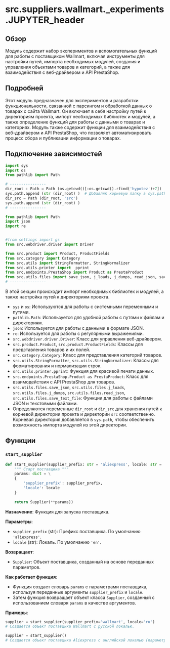 # src.suppliers.wallmart._experiments.JUPYTER_header

## Обзор

Модуль содержит набор экспериментов и вспомогательных функций для работы с поставщиком Wallmart, включая инструменты для настройки путей, импорта необходимых модулей, создания и управления объектами товаров и категорий, а также для взаимодействия с веб-драйвером и API PrestaShop.

## Подробней

Этот модуль предназначен для экспериментов и разработки функциональности, связанной с парсингом и обработкой данных о товарах с сайта Wallmart. Он включает в себя настройку путей к директориям проекта, импорт необходимых библиотек и модулей, а также определение функций для работы с данными о товарах и категориях. Модуль также содержит функции для взаимодействия с веб-драйвером и API PrestaShop, что позволяет автоматизировать процесс сбора и публикации информации о товарах.

## Подключение зависимостей

```python
import sys
import os
from pathlib import Path

# ----------------
dir_root : Path = Path (os.getcwd()[:os.getcwd().rfind('hypotez')+7])
sys.path.append (str (dir_root) )  # Добавляю корневую папку в sys.path
dir_src = Path (dir_root, 'src')
sys.path.append (str (dir_root) ) 
# ----------------

from pathlib import Path
import json
import re


#from settings import gs
from src.webdriver.driver import Driver

from src.product import Product, ProductFields
from src.category import Category
from src.utils import StringFormatter, StringNormalizer
from src.utils.printer import  pprint
from src.endpoints.PrestaShop import Product as PrestaProduct
from src.utils.files import save_json, j_loads, j_dumps, read_json, save_text_file
# ----------------
```

В этой секции происходит импорт необходимых библиотек и модулей, а также настройка путей к директориям проекта.
- `sys` и `os`: Используются для работы с системными переменными и путями.
- `pathlib.Path`: Используется для удобной работы с путями к файлам и директориям.
- `json`: Используется для работы с данными в формате JSON.
- `re`: Используется для работы с регулярными выражениями.
- `src.webdriver.driver.Driver`: Класс для управления веб-драйвером.
- `src.product.Product`, `src.product.ProductFields`: Классы для представления товаров и их полей.
- `src.category.Category`: Класс для представления категорий товаров.
- `src.utils.StringFormatter`, `src.utils.StringNormalizer`: Классы для форматирования и нормализации строк.
- `src.utils.printer.pprint`: Функция для красивой печати данных.
- `src.endpoints.PrestaShop.Product as PrestaProduct`: Класс для взаимодействия с API PrestaShop для товаров.
- `src.utils.files.save_json`, `src.utils.files.j_loads`, `src.utils.files.j_dumps`, `src.utils.files.read_json`, `src.utils.files.save_text_file`: Функции для работы с файлами JSON и текстовыми файлами.
- Определяются переменные `dir_root` и `dir_src` для хранения путей к корневой директории проекта и директории `src` соответственно. Корневая директория добавляется в `sys.path`, чтобы обеспечить возможность импорта модулей из этой директории.

## Функции

### `start_supplier`

```python
def start_supplier(supplier_prefix: str = 'aliexpress', locale: str = 'en' ):
    """ Старт поставщика """
    params: dict = \
    {
        'supplier_prefix': supplier_prefix,
        'locale': locale
    }
    
    return Supplier(**params))
```

**Назначение**: Функция для запуска поставщика.

**Параметры**:
- `supplier_prefix` (str): Префикс поставщика. По умолчанию `'aliexpress'`.
- `locale` (str): Локаль. По умолчанию `'en'`.

**Возвращает**:
- `Supplier`: Объект поставщика, созданный на основе переданных параметров.

**Как работает функция**:
- Функция создает словарь `params` с параметрами поставщика, используя переданные аргументы `supplier_prefix` и `locale`.
- Затем функция возвращает объект класса `Supplier`, созданный с использованием словаря `params` в качестве аргументов.

**Примеры**:

```python
supplier = start_supplier(supplier_prefix='wallmart', locale='ru')
# Создается объект поставщика Wallmart с русской локалью.
```
```python
supplier = start_supplier()
# Создается объект поставщика Aliexpress с английской локалью (параметры по умолчанию).